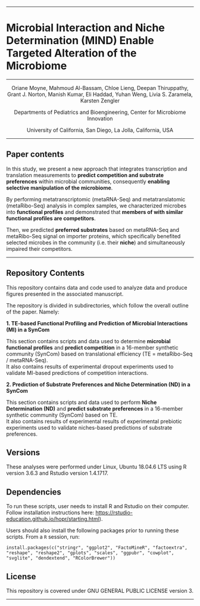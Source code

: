 ***

# Microbial Interaction and Niche Determination (MIND) Enable Targeted Alteration of the Microbiome


***

<p align ="center">Oriane Moyne, Mahmoud Al-Bassam, Chloe Lieng, Deepan Thiruppathy, Grant J. Norton, Manish Kumar, Eli Haddad, Yuhan Weng, Livia S. Zaramela, Karsten Zengler</p>

<p align ="center">Departments of Pediatrics and Bioengineering, Center for Microbiome Innovation</p>  <p align ="center">University of California, San Diego, La Jolla, California, USA</p>

***  

## Paper contents

In this study, we present a new approach that integrates transcription and translation measurements to __predict competition and substrate preferences__ within microbial communities, consequently __enabling selective manipulation of the microbiome__.  

By performing metatranscriptomic (metaRNA-Seq) and metatranslatomic (metaRibo-Seq) analysis in complex samples, we characterized microbes into __functional profiles__ and demonstrated that __members of with similar functional profiles are competitors__.  

Then, we predicted __preferred substrates__ based on metaRNA-Seq and metaRibo-Seq signal on importer proteins, which specifically benefited selected microbes in the community (i.e. their __niche__) and simultaneously impaired their competitors. 

***

## Repository Contents

This repository contains data and code used to analyze data and produce figures presented in the associated manuscript.  

The repository is divided in subdirectories, which follow the overall outline of the paper. Namely:  

__1. TE-based Functional Profiling and Prediction of Microbial Interactions (MI) in a SynCom__  

This section contains scripts and data used to determine __microbial functional profiles__ and __predict competition__ in a 16-member synthetic community (SynCom) based on translational efficiency (TE = metaRibo-Seq / metaRNA-Seq).  
It also contains results of experimental dropout experiments used to validate MI-based predictions of competition interactions.  

__2. Prediction of Substrate Preferences and Niche Determination (ND) in a SynCom__  

This section contains scripts and data used to perform __Niche Determination (ND)__ and __predict substrate preferences__ in a 16-member synthetic community (SynCom) based on TE.  
It also contains results of experimental results of experimental prebiotic experiments used to validate niches-based predictions of substrate preferences.  

## Versions  

These analyses were performed under Linux, Ubuntu 18.04.6 LTS using R version 3.6.3 and Rstudio version 1.4.1717. 

## Dependencies

To run these scripts, user needs to install R and Rstudio on their computer. Follow installation instructions here: https://rstudio-education.github.io/hopr/starting.html).  

Users should also install the following packages prior to running these scripts. From a ```R``` session, run:  

```
install.packages(c("stringr", "ggplot2", "FactoMineR", "factoextra", "reshape", "reshape2", "gplots", "scales", "ggpubr", "cowplot", "svglite", "dendextend", "RColorBrewer"))
```

## License

This repository is covered under GNU GENERAL PUBLIC LICENSE version 3.

***




